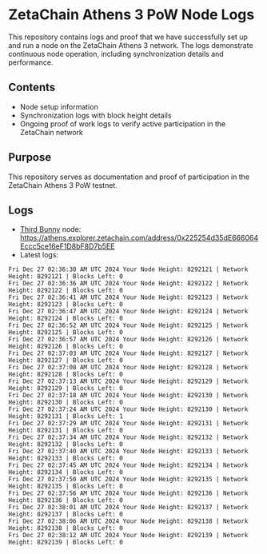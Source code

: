 # ZetaChain Athens 3 PoW Node Logs
This repository contains logs and proof that we have successfully set up and run a node on the ZetaChain Athens 3 network. The logs demonstrate continuous node operation, including synchronization details and performance.

## Contents
- Node setup information
- Synchronization logs with block height details
- Ongoing proof of work logs to verify active participation in the ZetaChain network

## Purpose
This repository serves as documentation and proof of participation in the ZetaChain Athens 3 PoW testnet.

## Logs

- [Third Bunny](https://thirdbunny.xyz/) node: https://athens.explorer.zetachain.com/address/0x225254d35dE666064Eccc5ce16eF1D8bF8D7b5EE
- Latest logs:
```
Fri Dec 27 02:36:30 AM UTC 2024 Your Node Height: 8292121 | Network Height: 8292121 | Blocks Left: 0
Fri Dec 27 02:36:36 AM UTC 2024 Your Node Height: 8292122 | Network Height: 8292122 | Blocks Left: 0
Fri Dec 27 02:36:41 AM UTC 2024 Your Node Height: 8292123 | Network Height: 8292123 | Blocks Left: 0
Fri Dec 27 02:36:47 AM UTC 2024 Your Node Height: 8292124 | Network Height: 8292124 | Blocks Left: 0
Fri Dec 27 02:36:52 AM UTC 2024 Your Node Height: 8292125 | Network Height: 8292125 | Blocks Left: 0
Fri Dec 27 02:36:57 AM UTC 2024 Your Node Height: 8292126 | Network Height: 8292126 | Blocks Left: 0
Fri Dec 27 02:37:03 AM UTC 2024 Your Node Height: 8292127 | Network Height: 8292127 | Blocks Left: 0
Fri Dec 27 02:37:08 AM UTC 2024 Your Node Height: 8292128 | Network Height: 8292128 | Blocks Left: 0
Fri Dec 27 02:37:13 AM UTC 2024 Your Node Height: 8292129 | Network Height: 8292129 | Blocks Left: 0
Fri Dec 27 02:37:18 AM UTC 2024 Your Node Height: 8292130 | Network Height: 8292130 | Blocks Left: 0
Fri Dec 27 02:37:24 AM UTC 2024 Your Node Height: 8292130 | Network Height: 8292131 | Blocks Left: 1
Fri Dec 27 02:37:29 AM UTC 2024 Your Node Height: 8292131 | Network Height: 8292131 | Blocks Left: 0
Fri Dec 27 02:37:34 AM UTC 2024 Your Node Height: 8292132 | Network Height: 8292132 | Blocks Left: 0
Fri Dec 27 02:37:40 AM UTC 2024 Your Node Height: 8292133 | Network Height: 8292133 | Blocks Left: 0
Fri Dec 27 02:37:45 AM UTC 2024 Your Node Height: 8292134 | Network Height: 8292134 | Blocks Left: 0
Fri Dec 27 02:37:50 AM UTC 2024 Your Node Height: 8292135 | Network Height: 8292135 | Blocks Left: 0
Fri Dec 27 02:37:56 AM UTC 2024 Your Node Height: 8292136 | Network Height: 8292136 | Blocks Left: 0
Fri Dec 27 02:38:01 AM UTC 2024 Your Node Height: 8292137 | Network Height: 8292137 | Blocks Left: 0
Fri Dec 27 02:38:06 AM UTC 2024 Your Node Height: 8292138 | Network Height: 8292138 | Blocks Left: 0
Fri Dec 27 02:38:12 AM UTC 2024 Your Node Height: 8292139 | Network Height: 8292139 | Blocks Left: 0
```
